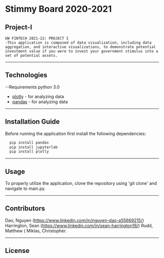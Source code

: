 # Stimmy Board 2020-2021
## Project-I
	UW FINTECH 2021-22: PROJECT I
	-This application is composed of data visualization, including data aggregation, and interactive visualizations, to demonstrate potential investment value if you were to invest your government stimulus into a set of potential assets.
---

## Technologies
--Requirements
python 3.0

- [plotly](https://pypi.org/project/plotly/) - for analyzing data 
- [pandas](https://pypi.org/project/pandas/) - for analyzing data 

---

## Installation Guide

Before running the application first install the following dependencies:

```python
  pip install pandas
  pip install jupyterlab
  pip install plotly 

```
---
## Usage
To properly utilize the application, clone the repository using 'git clone' and navigate to main.py.


---

## Contributors

Dao, Nguyen (https://www.linkedin.com/in/nguyen-dao-a55669215/) 
Harrington, Sean (https://www.linkedin.com/in/sean-harrington16/)
Rudd, Matthew (
Miklas, Christopher. 

---

## License
